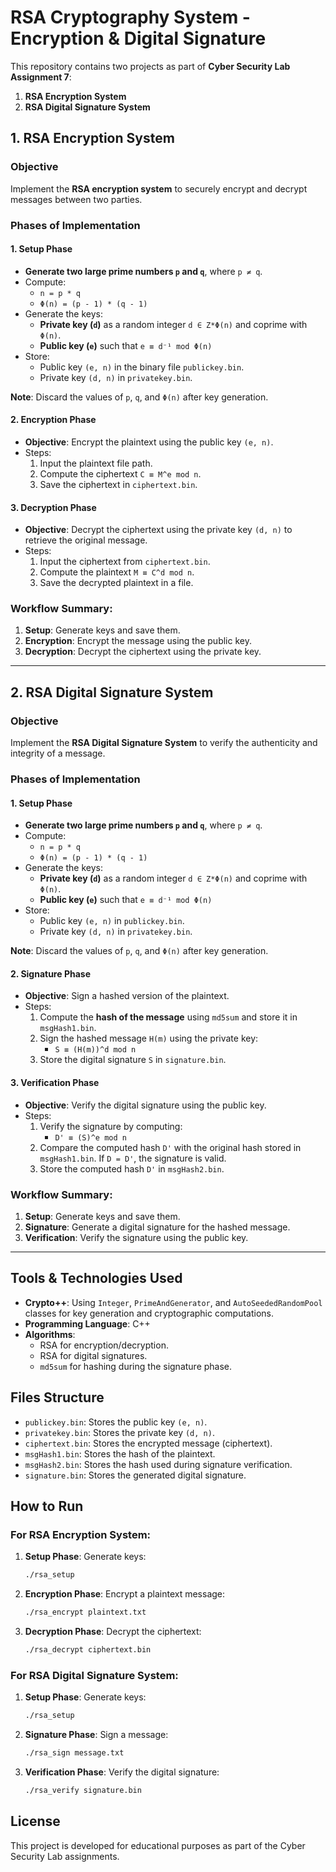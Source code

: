 # RSA Cryptography System - Encryption & Digital Signature

This repository contains two projects as part of **Cyber Security Lab Assignment 7**:
1. **RSA Encryption System** 
2. **RSA Digital Signature System** 

## 1. RSA Encryption System 

### Objective
Implement the **RSA encryption system** to securely encrypt and decrypt messages between two parties.

### Phases of Implementation
#### 1. Setup Phase
- **Generate two large prime numbers `p` and `q`**, where `p ≠ q`.
- Compute:
  - `n = p * q`
  - `Φ(n) = (p - 1) * (q - 1)`
- Generate the keys:
  - **Private key (`d`)** as a random integer `d ∈ Z*Φ(n)` and coprime with `Φ(n)`.
  - **Public key (`e`)** such that `e ≡ d⁻¹ mod Φ(n)`
- Store:
  - Public key `(e, n)` in the binary file `publickey.bin`.
  - Private key `(d, n)` in `privatekey.bin`.
  
**Note**: Discard the values of `p`, `q`, and `Φ(n)` after key generation.

#### 2. Encryption Phase
- **Objective**: Encrypt the plaintext using the public key `(e, n)`.
- Steps:
  1. Input the plaintext file path.
  2. Compute the ciphertext `C ≡ M^e mod n`.
  3. Save the ciphertext in `ciphertext.bin`.

#### 3. Decryption Phase
- **Objective**: Decrypt the ciphertext using the private key `(d, n)` to retrieve the original message.
- Steps:
  1. Input the ciphertext from `ciphertext.bin`.
  2. Compute the plaintext `M ≡ C^d mod n`.
  3. Save the decrypted plaintext in a file.

### Workflow Summary:
1. **Setup**: Generate keys and save them.
2. **Encryption**: Encrypt the message using the public key.
3. **Decryption**: Decrypt the ciphertext using the private key.

---

## 2. RSA Digital Signature System 

### Objective
Implement the **RSA Digital Signature System** to verify the authenticity and integrity of a message.

### Phases of Implementation
#### 1. Setup Phase
- **Generate two large prime numbers `p` and `q`**, where `p ≠ q`.
- Compute:
  - `n = p * q`
  - `Φ(n) = (p - 1) * (q - 1)`
- Generate the keys:
  - **Private key (`d`)** as a random integer `d ∈ Z*Φ(n)` and coprime with `Φ(n)`.
  - **Public key (`e`)** such that `e ≡ d⁻¹ mod Φ(n)`
- Store:
  - Public key `(e, n)` in `publickey.bin`.
  - Private key `(d, n)` in `privatekey.bin`.
  
**Note**: Discard the values of `p`, `q`, and `Φ(n)` after key generation.

#### 2. Signature Phase
- **Objective**: Sign a hashed version of the plaintext.
- Steps:
  1. Compute the **hash of the message** using `md5sum` and store it in `msgHash1.bin`.
  2. Sign the hashed message `H(m)` using the private key:
     - `S ≡ (H(m))^d mod n`
  3. Store the digital signature `S` in `signature.bin`.

#### 3. Verification Phase
- **Objective**: Verify the digital signature using the public key.
- Steps:
  1. Verify the signature by computing:
     - `D' ≡ (S)^e mod n`
  2. Compare the computed hash `D'` with the original hash stored in `msgHash1.bin`. If `D = D'`, the signature is valid.
  3. Store the computed hash `D'` in `msgHash2.bin`.

### Workflow Summary:
1. **Setup**: Generate keys and save them.
2. **Signature**: Generate a digital signature for the hashed message.
3. **Verification**: Verify the signature using the public key.

---

## Tools & Technologies Used

- **Crypto++**: Using `Integer`, `PrimeAndGenerator`, and `AutoSeededRandomPool` classes for key generation and cryptographic computations.
- **Programming Language**: C++
- **Algorithms**:
  - RSA for encryption/decryption.
  - RSA for digital signatures.
  - `md5sum` for hashing during the signature phase.

## Files Structure
- `publickey.bin`: Stores the public key `(e, n)`.
- `privatekey.bin`: Stores the private key `(d, n)`.
- `ciphertext.bin`: Stores the encrypted message (ciphertext).
- `msgHash1.bin`: Stores the hash of the plaintext.
- `msgHash2.bin`: Stores the hash used during signature verification.
- `signature.bin`: Stores the generated digital signature.

## How to Run

### For RSA Encryption System:
1. **Setup Phase**: Generate keys:
   ```bash
   ./rsa_setup
   ```
2. **Encryption Phase**: Encrypt a plaintext message:
   ```bash
   ./rsa_encrypt plaintext.txt
   ```
3. **Decryption Phase**: Decrypt the ciphertext:
   ```bash
   ./rsa_decrypt ciphertext.bin
   ```

### For RSA Digital Signature System:
1. **Setup Phase**: Generate keys:
   ```bash
   ./rsa_setup
   ```
2. **Signature Phase**: Sign a message:
   ```bash
   ./rsa_sign message.txt
   ```
3. **Verification Phase**: Verify the digital signature:
   ```bash
   ./rsa_verify signature.bin
   ```

## License
This project is developed for educational purposes as part of the Cyber Security Lab assignments.

